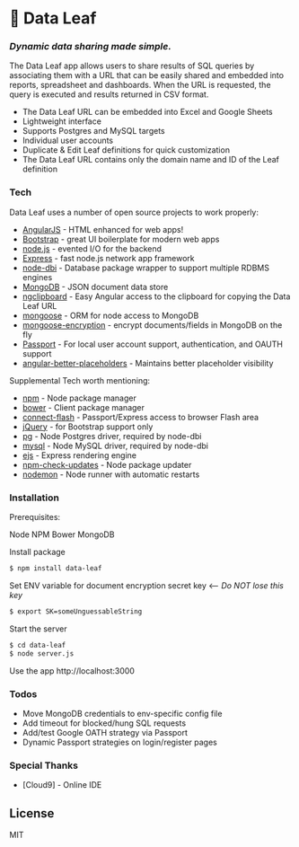 # :herb: Data Leaf
### *_Dynamic data sharing made simple._*

The Data Leaf app allows users to share results of SQL queries by associating them with a URL that can be easily shared and embedded into reports, spreadsheet and dashboards. When the URL is requested, the query is executed and results returned in CSV format.

  - The Data Leaf URL can be embedded into Excel and Google Sheets
  - Lightweight interface
  - Supports Postgres and MySQL targets
  - Individual user accounts
  - Duplicate & Edit Leaf definitions for quick customization
  - The Data Leaf URL contains only the domain name and ID of the Leaf definition

### Tech

Data Leaf uses a number of open source projects to work properly:

* [AngularJS] - HTML enhanced for web apps!
* [Bootstrap] - great UI boilerplate for modern web apps
* [node.js] - evented I/O for the backend
* [Express] - fast node.js network app framework
* [node-dbi] - Database package wrapper to support multiple RDBMS engines
* [MongoDB] - JSON document data store
* [ngclipboard] - Easy Angular access to the clipboard for copying the Data Leaf URL
* [mongoose] - ORM for node access to MongoDB
* [mongoose-encryption] - encrypt documents/fields in MongoDB on the fly
* [Passport] - For local user account support, authentication, and OAUTH support
* [angular-better-placeholders] - Maintains better placeholder visibility

Supplemental Tech worth mentioning:

* [npm] - Node package manager
* [bower] - Client package manager
* [connect-flash] - Passport/Express access to browser Flash area
* [jQuery] - for Bootstrap support only
* [pg] - Node Postgres driver, required by node-dbi
* [mysql] - Node MySQL driver, required by node-dbi
* [ejs] - Express rendering engine
* [npm-check-updates] - Node package updater
* [nodemon] - Node runner with automatic restarts

### Installation

Prerequisites:

Node
NPM
Bower
MongoDB

Install package
```sh
$ npm install data-leaf
```

Set ENV variable for document encryption secret key <— *Do NOT lose this key*
```sh
$ export SK=someUnguessableString
```

Start the server
```sh
$ cd data-leaf
$ node server.js
```

Use the app
http://localhost:3000

### Todos

 - Move MongoDB credentials to env-specific config file
 - Add timeout for blocked/hung SQL requests
 - Add/test Google OATH strategy via Passport
 - Dynamic Passport strategies on login/register pages

### Special Thanks

 - [Cloud9] - Online IDE

License
----

MIT


   [node.js]: <http://nodejs.org>
   [Bootstrap]: <http://twitter.github.com/bootstrap/>
   [jQuery]: <http://jquery.com>
   [Express]: <http://expressjs.com>
   [AngularJS]: <http://angularjs.org>
   [node-dbi]: <https://github.com/DrBenton/Node-DBI>
   [MongoDB]: <https://www.mongodb.com/>
   [ngclipboard]: <https://sachinchoolur.github.io/ngclipboard/>
   [mongoose]: <http://mongoosejs.com/>
   [mongoose-encryption]: <https://www.npmjs.com/package/mongoose-encryption>
   [Passport]: <http://passportjs.org/>
   [angular-better-placeholders]: <http://dmackerman.github.io/angular-better-placeholders/#/>
   [npm]: <https://www.npmjs.com/>
   [bower]: <http://bower.io/>
   [connect-flash]: <https://www.npmjs.com/package/connect-flash>
   [pg]: <https://github.com/brianc/node-postgres>
   [mysql]: <https://github.com/felixge/node-mysql>
   [ejs]: <https://www.npmjs.com/package/ejs>
   [npm-check-updates]: <https://www.npmjs.com/package/npm-check-updates>
   [nodemon]: <http://nodemon.io/>
